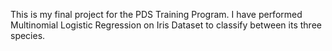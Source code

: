 This is my final project for the PDS Training Program. I have performed Multinomial Logistic Regression on Iris Dataset to classify between its three species.
